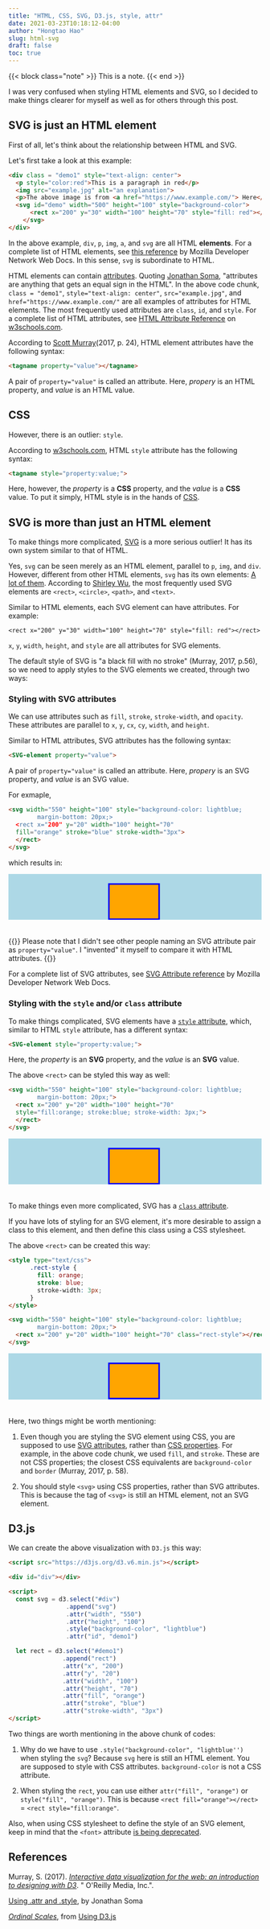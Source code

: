 ```yaml
---
title: "HTML, CSS, SVG, D3.js, style, attr"
date: 2021-03-23T10:18:12-04:00
author: "Hongtao Hao"
slug: html-svg
draft: false
toc: true
---
```


<style type="text/css">
      .svg-style {
        background-color: lightblue; 
        margin-bottom: 20px;
      }
</style>

{{< block class="note" >}}
This is a note.
{{< end >}}


I was very confused when styling HTML elements and SVG, so I decided to make things clearer for myself as well as for others through this post. 

## SVG is just an HTML element

First of all, let's think about the relationship between HTML and SVG. 

Let's first take a look at this example:

```html
<div class = "demo1" style="text-align: center">
  <p style="color:red">This is a paragraph in red</p>
  <img src="example.jpg" alt="an explanation">
  <p>The above image is from <a href="https://www.example.com/"> Here</a>
  <svg id="demo" width="500" height="100" style="background-color">
      <rect x="200" y="30" width="100" height="70" style="fill: red"></rect>
    </svg>
</div>
```

In the above example, `div`, `p`, `img`, `a`, and `svg` are all HTML **elements**. For a complete list of HTML elements, see [this reference](https://developer.mozilla.org/en-US/docs/Web/HTML/Element) by Mozilla Developer Network Web Docs. In this sense, `svg` is subordinate to HTML. 

HTML elements can contain [attributes](https://www.w3schools.com/html/html_attributes.asp). Quoting [Jonathan Soma](http://jonathansoma.com/tutorials/d3/using-attr-and-style/), "attributes are anything that gets an equal sign in the HTML". In the above code chunk, `class = "demo1"`, `style="text-align: center"`, `src="example.jpg"`, and `href="https://www.example.com/"` are all examples of attributes for HTML elements. The most frequently used attributes are `class`, `id`, and `style`. For a complete list of HTML attributes, see [HTML Attribute Reference](https://www.w3schools.com/TAGS/ref_attributes.asp) on [w3schools.com](https://www.w3schools.com/).

According to [Scott Murray](https://alignedleft.com/work/d3-book-2e)(2017, p. 24), HTML element attributes have the following syntax: 

```html
<tagname property="value"></tagname>
```

A pair of `property="value"` is called an attribute. Here, *propery* is an HTML property, and *value* is an HTML value. 

## CSS

However, there is an outlier: `style`. 

According to [w3schools.com](https://www.w3schools.com/html/html_styles.asp), HTML `style` attribute has the following syntax:

```html
<tagname style="property:value;">
```

Here, however, the *property* is a **CSS** property, and the *value* is a **CSS** value. To put it simply, HTML style is in the hands of [CSS](https://www.w3schools.com/css/default.asp). 

## SVG is more than just an HTML element

To make things more complicated, [SVG](https://www.w3schools.com/graphics/svg_intro.asp) is a more serious outlier! It has its own system similar to that of HTML. 

Yes, `svg` can be seen merely as an HTML element, parallel to `p`, `img`, and `div`. However, different from other HTML elements, `svg` has its own elements: [A lot of them](https://developer.mozilla.org/en-US/docs/Web/SVG/Element). According to [Shirley Wu](https://observablehq.com/@sxywu/1-draw-a-flower-petal-on-the-screen), the most frequently used SVG elements are `<rect>`, `<circle>`, `<path>`, and `<text>`.

Similar to HTML elements, each SVG element can have attributes. For example:

```
<rect x="200" y="30" width="100" height="70" style="fill: red"></rect>
```

`x`, `y`, `width`, `height`, and `style` are all attributes for SVG elements. 

The default style of SVG is "a black fill with no stroke" (Murray, 2017, p.56), so we need to apply styles to the SVG elements we created, through two ways:

### Styling with SVG attributes

We can use attributes such as `fill`, `stroke`, `stroke-width`, and `opacity`. These attributes are parallel to `x`, `y`, `cx`, `cy`, `width`, and `height`. 

Similar to HTML attributes, SVG attributes has the following syntax:

```html
<SVG-element property="value">
```

A pair of `property="value"` is called an attribute. Here, *propery* is an SVG property, and *value* is an SVG value. 

For exmaple, 

```html
<svg width="550" height="100" style="background-color: lightblue; 
        margin-bottom: 20px;>
  <rect x="200" y="20" width="100" height="70" 
  fill="orange" stroke="blue" stroke-width="3px">
  </rect>
</svg>
```

which results in:

<svg width="550" height="100" style="background-color: lightblue; 
        margin-bottom: 20px;">
  <rect x="200" y="20" width="100" height="70" 
  fill="orange" stroke="blue" stroke-width="3px">
  </rect>
</svg>

{{<block class="note">}}
Please note that I didn't see other people naming an SVG attribute pair as `property="value"`. I "invented" it myself to compare it with HTML attributes. 
{{<end>}}

For a complete list of SVG attributes, see [SVG Attribute reference](https://developer.mozilla.org/en-US/docs/Web/SVG/Attribute) by Mozilla Developer Network Web Docs.

### Styling with the `style` and/or `class` attribute

To make things complicated, SVG elements have a [`style` attribute](https://developer.mozilla.org/en-US/docs/Web/SVG/Attribute/style), which, similar to HTML `style` attribute, has a different syntax:

```html
<SVG-element style="property:value;">
```

Here, the *property* is an **SVG** property, and the *value* is an **SVG** value. 

The above `<rect>` can be styled this way as well:

```html
<svg width="550" height="100" style="background-color: lightblue; 
        margin-bottom: 20px;">
  <rect x="200" y="20" width="100" height="70" 
  style="fill:orange; stroke:blue; stroke-width: 3px;">
  </rect>
</svg>
```

<svg width="550" height="100" style="background-color: lightblue; 
        margin-bottom: 20px;">
  <rect x="200" y="20" width="100" height="70" 
  style="fill:orange; stroke:blue; stroke-width: 3px;">
  </rect>
</svg>


To make things even more complicated, SVG has a [`class` attribute](https://developer.mozilla.org/en-US/docs/Web/SVG/Attribute/class). 

If you have lots of styling for an SVG element, it's more desirable to assign a class to this element, and then define this class using a CSS stylesheet.

The above `<rect>` can be created this way:

```html
<style type="text/css">
      .rect-style {
        fill: orange;
        stroke: blue;
        stroke-width: 3px;
      }
</style>

<svg width="550" height="100" style="background-color: lightblue; 
        margin-bottom: 20px;">
  <rect x="200" y="20" width="100" height="70" class="rect-style"></rect>
</svg>
```

<style type="text/css">
      .rect-style {
        fill: orange;
        stroke: blue;
        stroke-width: 3px;
      }
</style>

<svg width="550" height="100" style="background-color: lightblue; 
        margin-bottom: 20px;">
  <rect x="200" y="20" width="100" height="70" class="rect-style"></rect>
</svg>

Here, two things might be worth mentioning:

1. Even though you are styling the SVG element using CSS, you are supposed to use [SVG attributes](https://developer.mozilla.org/en-US/docs/Web/SVG/Attribute), rather than [CSS properties](https://www.w3schools.com/csSref/default.asp). For example, in the above code chunk, we used `fill`, and `stroke`. These are not CSS properties; the closest CSS equivalents are `background-color` and `border` (Murray, 2017, p. 58). 

2. You should style `<svg>` using CSS properties, rather than SVG attributes. This is because the tag of `<svg>` is still an HTML element, not an SVG element. 

## D3.js

We can create the above visualization with `D3.js` this way:

```html
<script src="https://d3js.org/d3.v6.min.js"></script>

<div id="div"></div>

<script>
  const svg = d3.select("#div")
                .append("svg")
                .attr("width", "550")
                .attr("height", "100")
                .style("background-color", "lightblue")
                .attr("id", "demo1")

  let rect = d3.select("#demo1")
               .append("rect")
               .attr("x", "200")
               .attr("y", "20")
               .attr("width", "100")
               .attr("height", "70")
               .attr("fill", "orange")
               .attr("stroke", "blue")
               .attr("stroke-width", "3px")
</script>
```

<script src="https://d3js.org/d3.v6.min.js"></script>

<div id="div">
</div>

<script>
  const svg = d3.select("#div")
                .append("svg")
                .attr("width", "550")
                .attr("height", "100")
                .style("background-color", "lightblue")
                .attr("id", "demo1")

  let rect = d3.select("#demo1")
               .append("rect")
               .attr("x", "200")
               .attr("y", "20")
               .attr("width", "100")
               .attr("height", "70")
               .attr("fill", "orange")
                 .attr("stroke", "blue")
                 .attr("stroke-width", "3px")
</script>

Two things are worth mentioning in the above chunk of codes:

1. Why do we have to use `.style("background-color", "lightblue'')` when styling the `svg`? Because `svg` here is still an HTML element. You are supposed to style with CSS attributes. `background-color` is not a CSS attribute. 

2. When styling the `rect`, you can use either `attr("fill", "orange")` or `style("fill", "orange")`. This is because `<rect fill="orange"></rect>` = `<rect style="fill:orange"`.

Also, when using CSS stylesheet to define the style of an SVG element, keep in mind that the `<font>` attribute [is being deprecated](https://developer.mozilla.org/en-US/docs/Web/SVG/Element/font). 


<!-- Regarding this second point, there is something worth mentioning as well: you'd better use either `attr` or `style` consistently. 

<div id="div-2">
</div>

<script>
  const svg2 = d3.select("#div-2")
                .append("svg")
                .attr("width", "550")
                .attr("height", "100")
                .attr("id", "demo-2")

  let rect2 = d3.select("#demo-2")
               .append("rect")
               .attr("x", "200")
               .attr("y", "20")
               .attr("width", "100")
               .attr("height", "70")
               .attr("fill", "steelblue")
               .on('mouseover', function(){
                  d3.select(this)
                    .style('fill', 'red');
               })
               .on('mouseout', function(){
                  d3.select(this)
                    .style('fill', 'steelblue')
               });
</script> -->

## References
Murray, S. (2017). [*Interactive data visualization for the web: an introduction to designing with D3*](https://alignedleft.com/work/d3-book-2e). " O'Reilly Media, Inc.".

[Using .attr and .style](http://jonathansoma.com/tutorials/d3/using-attr-and-style/), by Jonathan Soma

[*Ordinal Scales*](http://using-d3js.com/04_07_ordinal_scales.html), from [Using D3.js](http://using-d3js.com/)